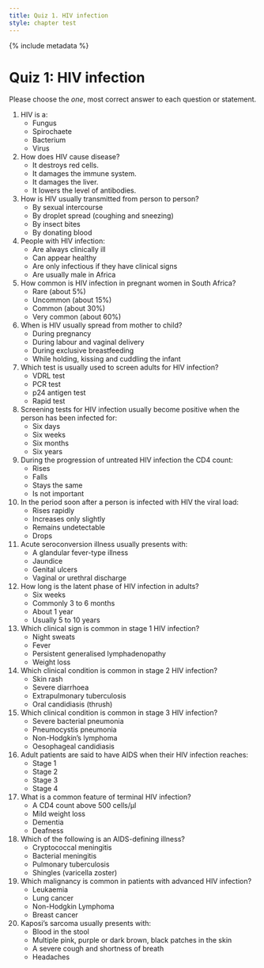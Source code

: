 ```yaml
---
title: Quiz 1. HIV infection
style: chapter test
---
```


{% include metadata %}

# Quiz 1: HIV infection

Please choose the *one*, most correct answer to each question or statement.

1.	HIV is a:
	-	Fungus
	-	Spirochaete
	-	Bacterium
	+	Virus
2.	How does HIV cause disease?
	-	It destroys red cells.
	+	It damages the immune system.
	-	It damages the liver.
	-	It lowers the level of antibodies.
3.	How is HIV usually transmitted from person to person?
	+	By sexual intercourse
	-	By droplet spread (coughing and sneezing)
	-	By insect bites
	-	By donating blood
4.	People with HIV infection:
	-	Are always clinically ill
	+	Can appear healthy
	-	Are only infectious if they have clinical signs
	-	Are usually male in Africa
5.	How common is HIV infection in pregnant women in South Africa?
	-	Rare (about 5%)
	-	Uncommon (about 15%)
	+	Common (about 30%)
	-	Very common (about 60%)
6.	When is HIV usually spread from mother to child?
	-	During pregnancy
	+	During labour and vaginal delivery
	-	During exclusive breastfeeding
	-	While holding, kissing and cuddling the infant
7.	Which test is usually used to screen adults for HIV infection?
	-	VDRL test
	-	PCR test
	-	p24 antigen test
	+	Rapid test
8.	Screening tests for HIV infection usually become positive when the person has been infected for:
	-	Six days
	+	Six weeks
	-	Six months
	-	Six years
9.	During the progression of untreated HIV infection the CD4 count:
	-	Rises
	+	Falls
	-	Stays the same
	-	Is not important
10.	In the period soon after a person is infected with HIV the viral load:
	+	Rises rapidly
	-	Increases only slightly
	-	Remains undetectable
	-	Drops
11.	Acute seroconversion illness usually presents with:
	+	A glandular fever-type illness
	-	Jaundice
	-	Genital ulcers
	-	Vaginal or urethral discharge
12.	How long is the latent phase of HIV infection in adults?
	-	Six weeks
	-	Commonly 3 to 6 months
	-	About 1 year
	+	Usually 5 to 10 years
13.	Which clinical sign is common in stage 1 HIV infection?
	-	Night sweats
	-	Fever
	+	Persistent generalised lymphadenopathy
	-	Weight loss
14.	Which clinical condition is common in stage 2 HIV infection?
	+	Skin rash
	-	Severe diarrhoea
	-	Extrapulmonary tuberculosis
	-	Oral candidiasis (thrush)
15.	Which clinical condition is common in stage 3 HIV infection?
	+	Severe bacterial pneumonia
	-	Pneumocystis pneumonia
	-	Non-Hodgkin’s lymphoma
	-	Oesophageal candidiasis
16.	Adult patients are said to have AIDS when their HIV infection reaches:
	-	Stage 1
	-	Stage 2
	-	Stage 3
	+	Stage 4
17.	What is a common feature of terminal HIV infection?
	-	A CD4 count above 500 cells/µl
	-	Mild weight loss
	+	Dementia
	-	Deafness
18.	Which of the following is an AIDS-defining illness?
	+	Cryptococcal meningitis
	-	Bacterial meningitis
	-	Pulmonary tuberculosis
	-	Shingles (varicella zoster)
19.	Which malignancy is common in patients with advanced HIV infection?
	-	Leukaemia
	-	Lung cancer
	+	Non-Hodgkin Lymphoma
	-	Breast cancer
20.	Kaposi’s sarcoma usually presents with:
	-	Blood in the stool
	+	Multiple pink, purple or dark brown, black patches in the skin
	-	A severe cough and shortness of breath
	-	Headaches
